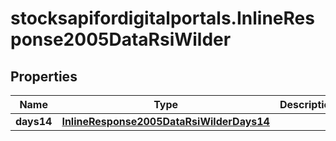 # stocksapifordigitalportals.InlineResponse2005DataRsiWilder

## Properties

Name | Type | Description | Notes
------------ | ------------- | ------------- | -------------
**days14** | [**InlineResponse2005DataRsiWilderDays14**](InlineResponse2005DataRsiWilderDays14.md) |  | [optional] 


